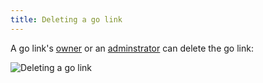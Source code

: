 ```yaml
---
title: Deleting a go link
---
```


A go link's [owner](go-link-owners) or an [adminstrator](administrator-role) can
delete the go link:

![Deleting a go link](/img/docs/deleting-a-go-link.gif "Deleting a go link")
